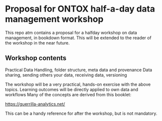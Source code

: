 # Proposal for ONTOX half-a-day data management workshop

This repo atm contains a proposal for a halfday workshop on data management, in bookdown format.
This will be extended to the reader of the workshop in the near future.


## Workshop contents

Practical Data Handling, folder structure, meta data and provenance
Data sharing, sending others your data, receiving data, versioning
 
The workshop will be a very practical, hands-on exercise with the above topics. Learning outcomes will be directly applied to own data and workflows
Many of the concepts are derived from this booklet:
 
https://guerrilla-analytics.net/
 
This can be a handy reference for after the workshop, but is not mandatory.
